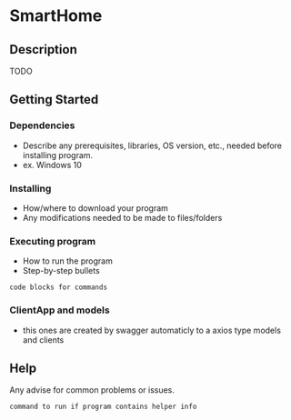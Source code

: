 # SmartHome

## Description

TODO

## Getting Started

### Dependencies

* Describe any prerequisites, libraries, OS version, etc., needed before installing program.
* ex. Windows 10

### Installing

* How/where to download your program
* Any modifications needed to be made to files/folders

### Executing program

* How to run the program
* Step-by-step bullets
```
code blocks for commands
```

### ClientApp and models
* this ones are created by swagger automaticly to a axios type models and clients

## Help

Any advise for common problems or issues.
```
command to run if program contains helper info
```
